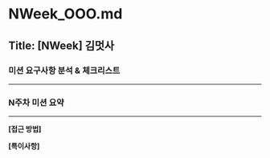 # NWeek_OOO.md

## Title: [NWeek] 김멋사

### 미션 요구사항 분석 & 체크리스트

---


### N주차 미션 요약

---

**[접근 방법]**



**[특이사항]**

